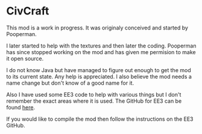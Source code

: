 CivCraft
========

This mod is a work in progress.
It was originaly conceived and started by Pooperman.

I later started to help with the textures and then later the coding.
Pooperman has since stopped working on the mod and has given me permision to make it open source.

I do not know Java but have managed to figure out enough to get the mod to its current state.
Any help is appreciated.
I also believe the mod needs a name change but don't know of a good name for it.

Also I have used some EE3 code to help with various things but I don't remember the exact areas where it is used.
The GitHub for EE3 can be found [here](https://github.com/pahimar/Equivalent-Exchange-3).

If you would like to compile the mod then follow the instructions on the EE3 GitHub.